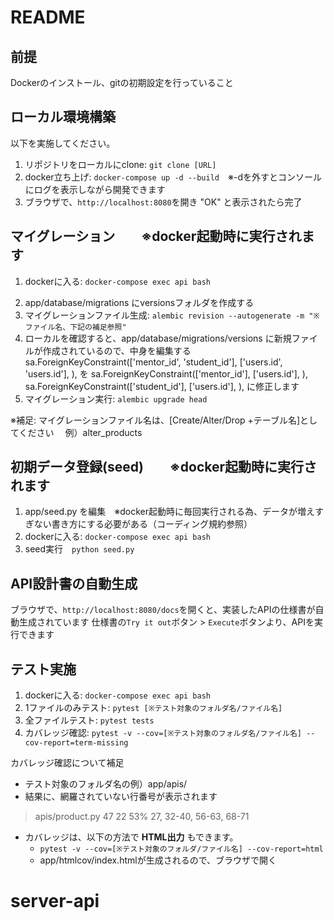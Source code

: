 # README

## 前提

Dockerのインストール、gitの初期設定を行っていること


## ローカル環境構築

以下を実施してください。

1. リポジトリをローカルにclone: `git clone [URL]`
2. docker立ち上げ: `docker-compose up -d --build`　※-dを外すとコンソールにログを表示しながら開発できます
3. ブラウザで、`http://localhost:8080`を開き "OK" と表示されたら完了

## マイグレーション　　※docker起動時に実行されます

1. dockerに入る: `docker-compose exec api bash`
<!-- 2. ディレクトリ移動: `cd database` ファイル階層が変わり不要になりました -->
2. app/database/migrations にversionsフォルダを作成する
3. マイグレーションファイル生成: `alembic revision --autogenerate -m "※ファイル名、下記の補足参照"`
4. ローカルを確認すると、app/database/migrations/versions に新規ファイルが作成されているので、中身を編集する
   sa.ForeignKeyConstraint(['mentor_id', 'student_id'], ['users.id', 'users.id'], ),
   を
   sa.ForeignKeyConstraint(['mentor_id'], ['users.id'], ),
   sa.ForeignKeyConstraint(['student_id'], ['users.id'], ),
   に修正します
5. マイグレーション実行: `alembic upgrade head`

※補足: マイグレーションファイル名は、[Create/Alter/Drop +テーブル名]としてください
　例）alter_products

## 初期データ登録(seed)　　※docker起動時に実行されます

1. app/seed.py を編集　※docker起動時に毎回実行される為、データが増えすぎない書き方にする必要がある（コーディング規約参照）
2. dockerに入る: `docker-compose exec api bash`
3. seed実行　`python seed.py`

## API設計書の自動生成

ブラウザで、`http://localhost:8080/docs`を開くと、実装したAPIの仕様書が自動生成されています
仕様書の`Try it out`ボタン > `Execute`ボタンより、APIを実行できます

## テスト実施

1. dockerに入る: `docker-compose exec api bash`
2. 1ファイルのみテスト: `pytest [※テスト対象のフォルダ名/ファイル名]`
3. 全ファイルテスト: `pytest tests`
4. カバレッジ確認: `pytest -v --cov=[※テスト対象のフォルダ名/ファイル名] --cov-report=term-missing`

カバレッジ確認について補足
- テスト対象のフォルダ名の例）app/apis/
- 結果に、網羅されていない行番号が表示されます

> apis/product.py       47     22    53%   27, 32-40, 56-63, 68-71

- カバレッジは、以下の方法で **HTML出力** もできます。
    - `pytest -v --cov=[※テスト対象のフォルダ/ファイル名] --cov-report=html`
    - app/htmlcov/index.htmlが生成されるので、ブラウザで開く
# server-api
